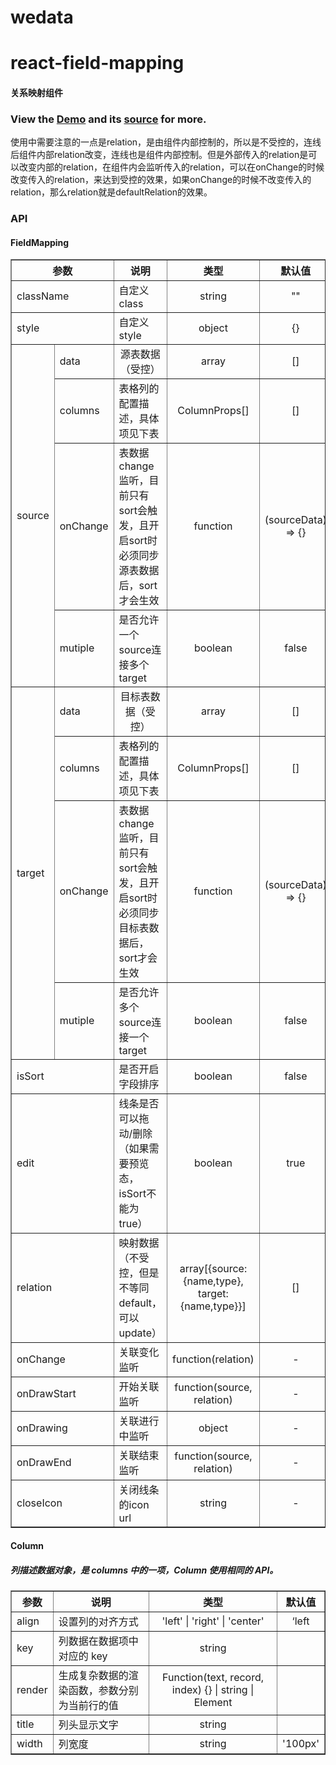 # wedata
# react-field-mapping

#### 关系映射组件
### View the <a href="https://m9qyx.sse.codesandbox.io/example/test.html">Demo</a> and its <a href="https://git.woa.com/curlsli/wedata-field-mapping">source</a> for more.

使用中需要注意的一点是relation，是由组件内部控制的，所以是不受控的，连线后组件内部relation改变，连线也是组件内部控制。但是外部传入的relation是可以改变内部的relation，在组件内会监听传入的relation，可以在onChange的时候改变传入的relation，来达到受控的效果，如果onChange的时候不改变传入的relation，那么relation就是defaultRelation的效果。

### API

#### FieldMapping

<table border="1">
  <tr>
    <th colspan="2">参数</th>
    <th>说明</th>
    <th align="center">类型</th>
    <th align="center">默认值</th>
  </tr>
  <tr>
    <td colspan="2">className</td>
    <td>自定义class</td>
    <td align="center">string</td>
    <td align="center">""</td>
  </tr>
  <tr>
    <td colspan="2">style</td>
    <td>自定义style</td>
    <td align="center">object</td>
    <td align="center">{}</td>
  </tr>
  <tr>
    <td rowspan="4">source</td>
    <td>data</td>
    <td align="center">源表数据（受控）</td>
    <td align="center">array</td>
    <td align="center">[]</td>
  </tr>
  <tr>
    <td>columns</td>
    <td>表格列的配置描述，具体项见下表</td>
    <td align="center">ColumnProps[]</td>
    <td align="center">[]</td>
  </tr>
  <tr>
    <td>onChange</td>
    <td>
      表数据change监听，目前只有sort会触发，且开启sort时必须同步源表数据后，sort才会生效
    </td>
    <td align="center">function</td>
    <td align="center">(sourceData) => {}</td>
  </tr>
  <tr>
    <td>mutiple</td>
    <td>是否允许一个source连接多个target</td>
    <td align="center">boolean</td>
    <td align="center">false</td>
  </tr>
  <tr>
    <td rowspan="4">target</td>
    <td>data</td>
    <td align="center">目标表数据（受控）</td>
    <td align="center">array</td>
    <td align="center">[]</td>
  </tr>
  <tr>
    <td>columns</td>
    <td>表格列的配置描述，具体项见下表</td>
    <td align="center">ColumnProps[]</td>
    <td align="center">[]</td>
  </tr>
  <tr>
    <td>onChange</td>
    <td>
      表数据change监听，目前只有sort会触发，且开启sort时必须同步目标表数据后，sort才会生效
    </td>
    <td align="center">function</td>
    <td align="center">(sourceData) => {}</td>
  </tr>
  <tr>
    <td>mutiple</td>
    <td>是否允许多个source连接一个target</td>
    <td align="center">boolean</td>
    <td align="center">false</td>
  </tr>
  <tr>
    <td colspan="2">isSort</td>
    <td>是否开启字段排序</td>
    <td align="center">boolean</td>
    <td align="center">false</td>
  </tr>
  <tr>
    <td colspan="2">edit</td>
    <td>线条是否可以拖动/删除（如果需要预览态，isSort不能为true）</td>
    <td align="center">boolean</td>
    <td align="center">true</td>
  </tr>
  <tr>
    <td colspan="2">relation</td>
    <td>映射数据（不受控，但是不等同default，可以update）</td>
    <td align="center">array[{source:{name,type}, target:{name,type}}]</td>
    <td align="center">[]</td>
  </tr>
  <tr>
    <td colspan="2">onChange</td>
    <td>关联变化监听</td>
    <td align="center">function(relation)</td>
    <td align="center">-</td>
  </tr>
  <tr>
    <td colspan="2">onDrawStart</td>
    <td>开始关联监听</td>
    <td align="center">function(source, relation)</td>
    <td align="center">-</td>
  </tr>
  <tr>
    <td colspan="2">onDrawing</td>
    <td>关联进行中监听</td>
    <td align="center">object</td>
    <td align="center">-</td>
  </tr>
  <tr>
    <td colspan="2">onDrawEnd</td>
    <td>关联结束监听</td>
    <td align="center">function(source, relation)</td>
    <td align="center">-</td>
  </tr>
  <tr>
    <td colspan="2">closeIcon</td>
    <td>关闭线条的icon url</td>
    <td align="center">string</td>
    <td align="center">-</td>
  </tr>
</table>

#### Column

##### 列描述数据对象，是 columns 中的一项，Column 使用相同的 API。

<table border="1">
  <tr>
    <th colspan="2">参数</th>
    <th>说明</th>
    <th align="center">类型</th>
    <th align="center">默认值</th>
  </tr>
  <tr>
    <td colspan="2">align</td>
    <td>设置列的对齐方式</td>
    <td align="center">'left' | 'right' | 'center'</td>
    <td align="center">‘left</td>
  </tr><tr>
    <td colspan="2">key</td>
    <td>列数据在数据项中对应的 key</td>
    <td align="center">string</td>
    <td align="center"></td>
  </tr><tr>
    <td colspan="2">render</td>
    <td>生成复杂数据的渲染函数，参数分别为当前行的值</td>
    <td align="center">
      Function(text, record, index) {} | string | Element
    </td>
    <td align="center"></td>
  </tr><tr>
    <td colspan="2">title</td>
    <td>列头显示文字</td>
    <td align="center">string</td>
    <td align="center"></td>
  </tr>
  <tr>
    <td colspan="2">width</td>
    <td>列宽度</td>
    <td align="center">string</td>
    <td align="center">'100px'</td>
  </tr>
</table> 
